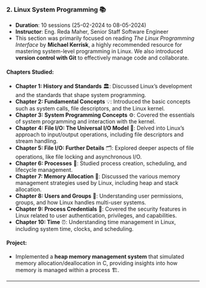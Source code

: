 
### 2. **Linux System Programming** 📚
- **Duration**: 10 sessions (25-02-2024 to 08-05-2024)
- **Instructor**: Eng. Reda Maher, Senior Staff Software Engineer
- This section was primarily focused on reading *The Linux Programming Interface* by **Michael Kerrisk**, a highly recommended resource for mastering system-level programming in Linux. We also introduced **version control with Git** to effectively manage code and collaborate.

#### **Chapters Studied**:
- **Chapter 1: History and Standards** 🏛️: Discussed Linux’s development and the standards that shape system programming.
- **Chapter 2: Fundamental Concepts** 💡: Introduced the basic concepts such as system calls, file descriptors, and the Linux kernel.
- **Chapter 3: System Programming Concepts** ⚙️: Covered the essentials of system programming and interaction with the kernel.
- **Chapter 4: File I/O: The Universal I/O Model** 💾: Delved into Linux’s approach to input/output operations, including file descriptors and stream handling.
- **Chapter 5: File I/O: Further Details** 🗂️: Explored deeper aspects of file operations, like file locking and asynchronous I/O.
- **Chapter 6: Processes** 🏃: Studied process creation, scheduling, and lifecycle management.
- **Chapter 7: Memory Allocation** 🧠: Discussed the various memory management strategies used by Linux, including heap and stack allocation.
- **Chapter 8: Users and Groups** 👥: Understanding user permissions, groups, and how Linux handles multi-user systems.
- **Chapter 9: Process Credentials** 🔑: Covered the security features in Linux related to user authentication, privileges, and capabilities.
- **Chapter 10: Time** ⏰: Understanding time management in Linux, including system time, clocks, and scheduling.

#### **Project**:
- Implemented a **heap memory management system** that simulated memory allocation/deallocation in C, providing insights into how memory is managed within a process 🏗️.

---
